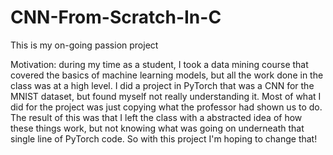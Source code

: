 # CNN-From-Scratch-In-C

This is my on-going passion project

Motivation: during my time as a student, I took a data mining course that covered the basics of machine learning models, but all the work done in the class
was at a high level. I did a project in PyTorch that was a CNN for the MNIST dataset, but found myself not really understanding it. Most of what I did for the 
project was just copying what the professor had shown us to do. The result of this was that I left the class with a abstracted idea of how these things work, 
but not knowing what was going on underneath that single line of PyTorch code. So with this project I'm hoping to change that!
